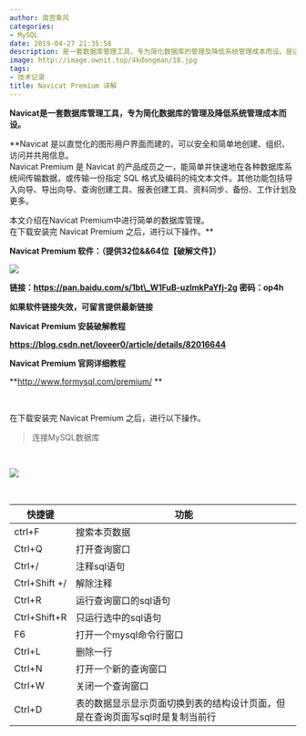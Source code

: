 ```yaml
---
author: 南宫乘风
categories:
- MySQL
date: 2019-04-27 21:35:58
description: 是一套数据库管理工具，专为简化数据库的管理及降低系统管理成本而设。是以直觉化的图形用户界面而建的，可以安全和简单地创建、组织、访问并共用信息。是的产品成员之一，能简单并快速地在各种数据库系统间传输数据。。。。。。。
image: http://image.ownit.top/4kdongman/18.jpg
tags:
- 技术记录
title: Navicat Premium 详解
---
```


<!--more-->

**Navicat是一套数据库管理工具，专为简化数据库的管理及降低系统管理成本而设。**

**Navicat 是以直觉化的图形用户界面而建的，可以安全和简单地创建、组织、访问并共用信息。   
Navicat Premium 是 Navicat 的产品成员之一，能简单并快速地在各种数据库系统间传输数据，或传输一份指定 SQL 格式及编码的纯文本文件。其他功能包括导入向导、导出向导、查询创建工具、报表创建工具、资料同步、备份、工作计划及更多。   
  
本文介绍在Navicat Premium中进行简单的数据库管理。   
在下载安装完 Navicat Premium 之后，进行以下操作。**

**Navicat Premium 软件：（提供32位\&\&64位【破解文件】）**

**![](http://image.ownit.top/csdn/2019042721283947.png)**

**链接：https://pan.baidu.com/s/1bt\_W1FuB-uzlmkPaYfj-2g 密码：op4h**

**如果软件链接失效，可留言提供最新链接**

**Navicat Premium 安装破解教程**

**<https://blog.csdn.net/loveer0/article/details/82016644>**

**Navicat Premium 官网详细教程**

**<http://www.formysql.com/premium/> **

 

在下载安装完 Navicat Premium 之后，进行以下操作。

> 连接MySQL数据库 

 

![](http://image.ownit.top/csdn/20190427213453205.png)

 

| 快捷键 | 功能 |
| --- | --- |
| ctrl+F | 搜索本页数据 |
| Ctrl+Q | 打开查询窗口 |
| Ctrl+/ | 注释sql语句 |
| Ctrl+Shift +/ | 解除注释 |
| Ctrl+R | 运行查询窗口的sql语句 |
| Ctrl+Shift+R | 只运行选中的sql语句 |
| F6 | 打开一个mysql命令行窗口 |
| Ctrl+L | 删除一行 |
| Ctrl+N | 打开一个新的查询窗口 |
| Ctrl+W | 关闭一个查询窗口 |
| Ctrl+D | 表的数据显示显示页面切换到表的结构设计页面，但是在查询页面写sql时是复制当前行 |